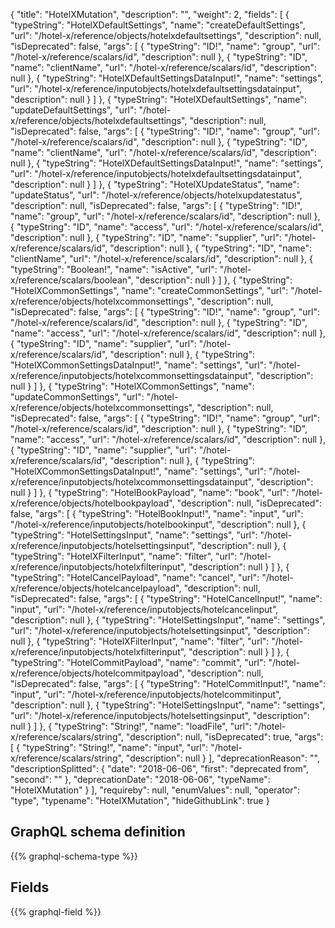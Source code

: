 {
  "title": "HotelXMutation",
  "description": "",
  "weight": 2,
  "fields": [
    {
      "typeString": "HotelXDefaultSettings",
      "name": "createDefaultSettings",
      "url": "/hotel-x/reference/objects/hotelxdefaultsettings",
      "description": null,
      "isDeprecated": false,
      "args": [
        {
          "typeString": "ID!",
          "name": "group",
          "url": "/hotel-x/reference/scalars/id",
          "description": null
        },
        {
          "typeString": "ID",
          "name": "clientName",
          "url": "/hotel-x/reference/scalars/id",
          "description": null
        },
        {
          "typeString": "HotelXDefaultSettingsDataInput!",
          "name": "settings",
          "url": "/hotel-x/reference/inputobjects/hotelxdefaultsettingsdatainput",
          "description": null
        }
      ]
    },
    {
      "typeString": "HotelXDefaultSettings",
      "name": "updateDefaultSettings",
      "url": "/hotel-x/reference/objects/hotelxdefaultsettings",
      "description": null,
      "isDeprecated": false,
      "args": [
        {
          "typeString": "ID!",
          "name": "group",
          "url": "/hotel-x/reference/scalars/id",
          "description": null
        },
        {
          "typeString": "ID",
          "name": "clientName",
          "url": "/hotel-x/reference/scalars/id",
          "description": null
        },
        {
          "typeString": "HotelXDefaultSettingsDataInput!",
          "name": "settings",
          "url": "/hotel-x/reference/inputobjects/hotelxdefaultsettingsdatainput",
          "description": null
        }
      ]
    },
    {
      "typeString": "HotelXUpdateStatus",
      "name": "updateStatus",
      "url": "/hotel-x/reference/objects/hotelxupdatestatus",
      "description": null,
      "isDeprecated": false,
      "args": [
        {
          "typeString": "ID!",
          "name": "group",
          "url": "/hotel-x/reference/scalars/id",
          "description": null
        },
        {
          "typeString": "ID",
          "name": "access",
          "url": "/hotel-x/reference/scalars/id",
          "description": null
        },
        {
          "typeString": "ID",
          "name": "supplier",
          "url": "/hotel-x/reference/scalars/id",
          "description": null
        },
        {
          "typeString": "ID",
          "name": "clientName",
          "url": "/hotel-x/reference/scalars/id",
          "description": null
        },
        {
          "typeString": "Boolean!",
          "name": "isActive",
          "url": "/hotel-x/reference/scalars/boolean",
          "description": null
        }
      ]
    },
    {
      "typeString": "HotelXCommonSettings",
      "name": "createCommonSettings",
      "url": "/hotel-x/reference/objects/hotelxcommonsettings",
      "description": null,
      "isDeprecated": false,
      "args": [
        {
          "typeString": "ID!",
          "name": "group",
          "url": "/hotel-x/reference/scalars/id",
          "description": null
        },
        {
          "typeString": "ID",
          "name": "access",
          "url": "/hotel-x/reference/scalars/id",
          "description": null
        },
        {
          "typeString": "ID",
          "name": "supplier",
          "url": "/hotel-x/reference/scalars/id",
          "description": null
        },
        {
          "typeString": "HotelXCommonSettingsDataInput!",
          "name": "settings",
          "url": "/hotel-x/reference/inputobjects/hotelxcommonsettingsdatainput",
          "description": null
        }
      ]
    },
    {
      "typeString": "HotelXCommonSettings",
      "name": "updateCommonSettings",
      "url": "/hotel-x/reference/objects/hotelxcommonsettings",
      "description": null,
      "isDeprecated": false,
      "args": [
        {
          "typeString": "ID!",
          "name": "group",
          "url": "/hotel-x/reference/scalars/id",
          "description": null
        },
        {
          "typeString": "ID",
          "name": "access",
          "url": "/hotel-x/reference/scalars/id",
          "description": null
        },
        {
          "typeString": "ID",
          "name": "supplier",
          "url": "/hotel-x/reference/scalars/id",
          "description": null
        },
        {
          "typeString": "HotelXCommonSettingsDataInput!",
          "name": "settings",
          "url": "/hotel-x/reference/inputobjects/hotelxcommonsettingsdatainput",
          "description": null
        }
      ]
    },
    {
      "typeString": "HotelBookPayload",
      "name": "book",
      "url": "/hotel-x/reference/objects/hotelbookpayload",
      "description": null,
      "isDeprecated": false,
      "args": [
        {
          "typeString": "HotelBookInput!",
          "name": "input",
          "url": "/hotel-x/reference/inputobjects/hotelbookinput",
          "description": null
        },
        {
          "typeString": "HotelSettingsInput",
          "name": "settings",
          "url": "/hotel-x/reference/inputobjects/hotelsettingsinput",
          "description": null
        },
        {
          "typeString": "HotelXFilterInput",
          "name": "filter",
          "url": "/hotel-x/reference/inputobjects/hotelxfilterinput",
          "description": null
        }
      ]
    },
    {
      "typeString": "HotelCancelPayload",
      "name": "cancel",
      "url": "/hotel-x/reference/objects/hotelcancelpayload",
      "description": null,
      "isDeprecated": false,
      "args": [
        {
          "typeString": "HotelCancelInput!",
          "name": "input",
          "url": "/hotel-x/reference/inputobjects/hotelcancelinput",
          "description": null
        },
        {
          "typeString": "HotelSettingsInput",
          "name": "settings",
          "url": "/hotel-x/reference/inputobjects/hotelsettingsinput",
          "description": null
        },
        {
          "typeString": "HotelXFilterInput",
          "name": "filter",
          "url": "/hotel-x/reference/inputobjects/hotelxfilterinput",
          "description": null
        }
      ]
    },
    {
      "typeString": "HotelCommitPayload",
      "name": "commit",
      "url": "/hotel-x/reference/objects/hotelcommitpayload",
      "description": null,
      "isDeprecated": false,
      "args": [
        {
          "typeString": "HotelCommitInput!",
          "name": "input",
          "url": "/hotel-x/reference/inputobjects/hotelcommitinput",
          "description": null
        },
        {
          "typeString": "HotelSettingsInput",
          "name": "settings",
          "url": "/hotel-x/reference/inputobjects/hotelsettingsinput",
          "description": null
        }
      ]
    },
    {
      "typeString": "String!",
      "name": "loadFile",
      "url": "/hotel-x/reference/scalars/string",
      "description": null,
      "isDeprecated": true,
      "args": [
        {
          "typeString": "String!",
          "name": "input",
          "url": "/hotel-x/reference/scalars/string",
          "description": null
        }
      ],
      "deprecationReason": "",
      "descriptionSplitted": {
        "date": "2018-06-06",
        "first": "deprecated from",
        "second": ""
      },
      "deprecationDate": "2018-06-06",
      "typeName": "HotelXMutation"
    }
  ],
  "requireby": null,
  "enumValues": null,
  "operator": "type",
  "typename": "HotelXMutation",
  "hideGithubLink": true
}
## GraphQL schema definition

{{% graphql-schema-type %}}

## Fields

{{% graphql-field %}}
